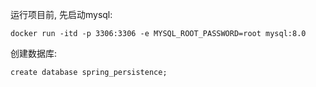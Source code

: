 
运行项目前, 先启动mysql:
```shell
docker run -itd -p 3306:3306 -e MYSQL_ROOT_PASSWORD=root mysql:8.0
```
创建数据库:
```mysql
create database spring_persistence;
```